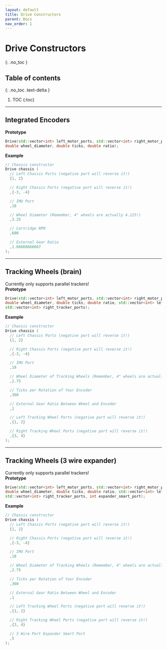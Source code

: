 ```yaml
---
layout: default
title: Drive Constructors
parent: Docs
nav_order: 1
---
```



# **Drive Constructors**
{: .no_toc }

## Table of contents
{: .no_toc .text-delta }

1. TOC
{:toc}


---


## Integrated Encoders
**Prototype**
```cpp
Drive(std::vector<int> left_motor_ports, std::vector<int> right_motor_ports, int imu_port, 
double wheel_diameter, double ticks, double ratio);
```
**Example**  
```cpp
// Chassis constructor
Drive chassis (
  // Left Chassis Ports (negative port will reverse it!)
  {1, 2}

  // Right Chassis Ports (negative port will reverse it!)
  ,{-3, -4}

  // IMU Port
  ,18

  // Wheel Diameter (Remember, 4" wheels are actually 4.125!)
  ,3.25

  // Cartridge RPM
  ,600

  // External Gear Ratio 
  ,1.66666666667
);
```


---


## Tracking Wheels (brain)
Currently only supports parallel trackers!  
**Prototype**
```cpp
Drive(std::vector<int> left_motor_ports, std::vector<int> right_motor_ports, int imu_port, 
double wheel_diameter, double ticks, double ratio, std::vector<int> left_tracker_ports,
std::vector<int> right_tracker_ports);
```
**Example**
```cpp
// Chassis constructor
Drive chassis (
  // Left Chassis Ports (negative port will reverse it!)
  {1, 2}

  // Right Chassis Ports (negative port will reverse it!)
  ,{-3, -4}

  // IMU Port
  ,18

  // Wheel Diameter of Tracking Wheels (Remember, 4" wheels are actually 4.125!)
  ,2.75

  // Ticks per Rotation of Your Encoder
  ,360

  // External Gear Ratio Between Wheel and Encoder
  ,1

  // Left Tracking Wheel Ports (negative port will reverse it!)
  ,{1, 2}

  // Right Tracking Wheel Ports (negative port will reverse it!)
  ,{3, 4}
);
```


---


## Tracking Wheels (3 wire expander)
Currently only supports parallel trackers!  
**Prototype**
```cpp
Drive(std::vector<int> left_motor_ports, std::vector<int> right_motor_ports, int imu_port, 
double wheel_diameter, double ticks, double ratio, std::vector<int> left_tracker_ports, 
std::vector<int> right_tracker_ports, int expander_smart_port);
```
**Example**
```cpp
// Chassis constructor
Drive chassis (
  // Left Chassis Ports (negative port will reverse it!)
  {1, 2}

  // Right Chassis Ports (negative port will reverse it!)
  ,{-3, -4}

  // IMU Port
  ,18

  // Wheel Diameter of Tracking Wheels (Remember, 4" wheels are actually 4.125!)
  ,2.75

  // Ticks per Rotation of Your Encoder
  ,360

  // External Gear Ratio Between Wheel and Encoder
  ,1

  // Left Tracking Wheel Ports (negative port will reverse it!)
  ,{1, 2}

  // Right Tracking Wheel Ports (negative port will reverse it!)
  ,{3, 4}

  // 3 Wire Port Expander Smart Port
  ,5
);
```